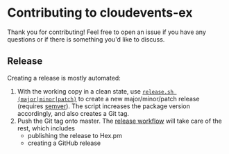 # Contributing to cloudevents-ex

Thank you for contributing! Feel free to open an issue if you have any questions or if there is something you'd like to discuss.

## Release

Creating a release is mostly automated:

1. With the working copy in a clean state, use [`release.sh (major|minor|patch)`](./release.sh) to create a new major/minor/patch release (requires [semver]). The script increases the package version accordingly, and also creates a Git tag.
2. Push the Git tag onto master. The [release workflow](./.github/workflows/release.yml) will take care of the rest, which includes
   - publishing the release to Hex.pm
   - creating a GitHub release

[semver]: https://www.npmjs.com/package/semver
